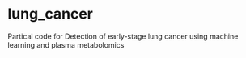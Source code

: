 # lung_cancer
Partical code for Detection of early-stage lung cancer using machine learning and plasma metabolomics
